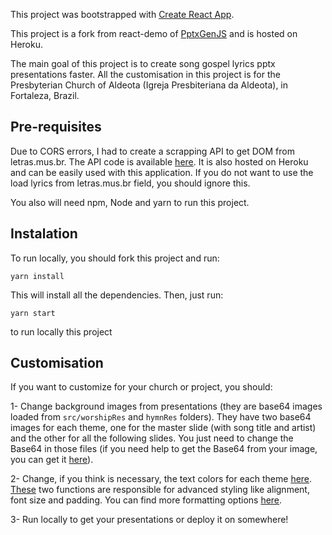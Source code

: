 This project was bootstrapped with [Create React App](https://github.com/facebook/create-react-app).

This project is a fork from react-demo of [PptxGenJS](https://github.com/gitbrent/PptxGenJS/tree/master/demos/react-demo) and is hosted on Heroku.

The main goal of this project is to create song gospel lyrics pptx presentations faster. All the customisation in this project is for the Presbyterian Church of Aldeota (Igreja Presbiteriana da Aldeota), in Fortaleza, Brazil.

## Pre-requisites

Due to CORS errors, I had to create a scrapping API to get DOM from letras.mus.br. The API code is available [here](https://github.com/renanbandeira/lyrics-scrapping). It is also hosted on Heroku and can be easily used with this application. If you do not want to use the load lyrics from letras.mus.br field, you should ignore this.

You also will need npm, Node and yarn to run this project.

## Instalation

To run locally, you should fork this project and run:

```
yarn install
```

This will install all the dependencies. Then, just run:

```
yarn start
```

to run locally this project

## Customisation

If you want to customize for your church or project, you should:

1- Change background images from presentations (they are base64 images loaded from `src/worshipRes` and `hymnRes` folders). They have two base64 images for each theme, one for the master slide (with song title and artist) and the other for all the following slides. You just need to change the Base64 in those files (if you need help to get the Base64 from your image, you can get it [here](https://www.base64-image.de/)).

2- Change, if you think is necessary, the text colors for each theme [here](https://github.com/renanbandeira/slides-ipa/blob/master/src/themes.ts). [These](https://github.com/renanbandeira/slides-ipa/blob/master/src/themes.ts#L5-L31) two functions are responsible for advanced styling like alignment, font size and padding. You can find more formatting options [here](https://gitbrent.github.io/PptxGenJS/docs/api-text.html).

3- Run locally to get your presentations or deploy it on somewhere!

